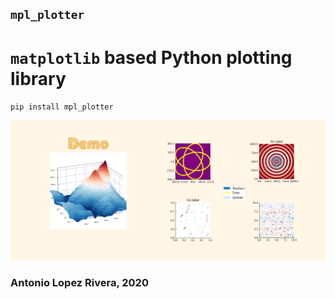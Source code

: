 
## `mpl_plotter`

# `matplotlib` based Python plotting library

`pip install mpl_plotter`

![alt text](_demo/subplot2grid_demo.png "Demo plot")

### Antonio Lopez Rivera, 2020
